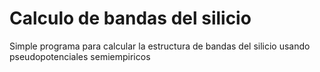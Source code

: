 # Calculo de bandas del silicio
Simple programa para calcular la estructura de bandas 
del silicio usando pseudopotenciales semiempiricos


